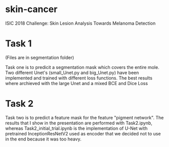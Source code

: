 # skin-cancer
ISIC 2018 Challenge: Skin Lesion Analysis Towards Melanoma Detection


# Task 1
(Files are in segmentation folder)

Task one is to predicit a segmentation mask which covers the entire mole. 
Two different Unet's (small_Unet.py and big_Unet.py) have been implemented and trained with different loss functions. The best results where archieved with the large Unet and a mixed BCE and Dice Loss

# Task 2

Task two is to predict a feature mask for the feature "pigment network". The results that I show in the presentation are performed with Task2.ipynb, whereas Task2_initial_trial.ipynb is the implementation of U-Net with pretrained InceptionResNetV2 used as encoder that we decided not to use in the end because it was too heavy.
